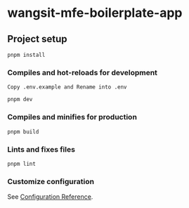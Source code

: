 # wangsit-mfe-boilerplate-app

## Project setup
```
pnpm install
```

### Compiles and hot-reloads for development
```
Copy .env.example and Rename into .env

pnpm dev
```

### Compiles and minifies for production
```
pnpm build
```

### Lints and fixes files
```
pnpm lint
```

### Customize configuration
See [Configuration Reference](https://cli.vuejs.org/config/).
